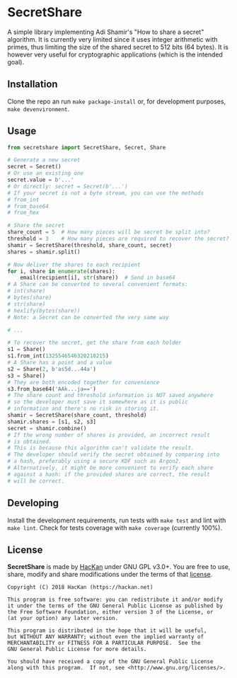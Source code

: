 # SecretShare

A simple library implementing Adi Shamir's "How to share a secret" algorithm. It is currently very limited since it uses integer arithmetic with primes, thus limiting the size of the shared secret to 512 bits (64 bytes). It is however very useful for cryptographic applications (which is the intended goal).

## Installation

Clone the repo an run `make package-install` or, for development purposes, `make devenvironment`.

## Usage

```python
from secretshare import SecretShare, Secret, Share

# Generate a new secret
secret = Secret()
# Or use an existing one
secret.value = b'...'
# Or directly: secret = Secret(b'...')
# If your secret is not a byte stream, you can use the methods
# from_int
# from_base64
# from_hex

# Share the secret
share_count = 5  # How many pieces will be secret be split into?
threshold = 3    # How many pieces are required to recover the secret?
shamir = SecretShare(threshold, share_count, secret)
shares = shamir.split()

# Now deliver the shares to each recipient
for i, share in enumerate(shares):
    email(recipient[i], str(share))  # Send in base64
# A Share can be converted to several convenient formats:
# int(share)
# bytes(share)
# str(share)
# hexlify(bytes(share))
# Note: a Secret can be converted the very same way

# ...

# To recover the secret, get the share from each holder 
s1 = Share()
s1.from_int(1325546546320210215)
# A Share has a point and a value
s2 = Share(2, b'as5d...44a')
s3 = Share()
# They are both encoded together for convenience
s3.from_base64('AAk...ja==')
# The share count and threshold information is NOT saved anywhere
# so the developer must save it somewhere as it is public
# information and there's no risk in storing it.
shamir = SecretShare(share_count, threshold)
shamir.shares = [s1, s2, s3]
secret = shamir.combine()
# If the wrong number of shares is provided, an incorrect result
# is obtained.
# This is because this algorithm can't validate the result.
# The developer should verify the secret obtained by comparing into
# a hash, preferably using a secure KDF such as Argon2.
# Alternatively, it might be more convenient to verify each share
# against a hash: if the provided shares are correct, the result
# will be correct.
```

## Developing

Install the development requirements, run tests with `make test` and lint with `make lint`. Check for tests coverage with `make coverage` (currently 100%).

## License

**SecretShare** is made by [HacKan](https://hackan.net) under GNU GPL v3.0+. You are free to use, share, modify and share modifications under the terms of that [license](LICENSE).

    Copyright (C) 2018 HacKan (https://hackan.net)

    This program is free software: you can redistribute it and/or modify
    it under the terms of the GNU General Public License as published by
    the Free Software Foundation, either version 3 of the License, or
    (at your option) any later version.

    This program is distributed in the hope that it will be useful,
    but WITHOUT ANY WARRANTY; without even the implied warranty of
    MERCHANTABILITY or FITNESS FOR A PARTICULAR PURPOSE.  See the
    GNU General Public License for more details.

    You should have received a copy of the GNU General Public License
    along with this program.  If not, see <http://www.gnu.org/licenses/>.

